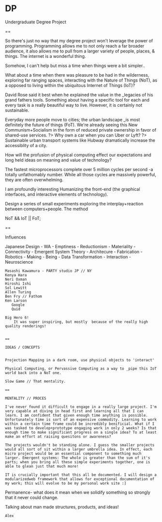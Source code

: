 DP
==

Undergraduate Degree Project

==

So there's just no way that my degree project won't leverage the power of programming. Programming allows me to not only reach a far broader audience, it also allows me to pull from a larger variety of people, places, & things. The internet is a wonderful thing. 

Somehow, I can't help but miss a time when things were a bit simpler..

What about a time when there was pleasure to be had in the wilderness, exploring far ranging spaces, interacting with the Nature of Things (NoT), as a opposed to living within the ubiquitous Internet of Things (IoT)?

David Rose said it best when he explained the value in the _legacies of his grand fathers tools. Something about having a  specific tool for each and every task is a really beautiful way to live. However, it is certainly not sustainable.

Everyday more people move to cities; the urban landscape _is most definitely the future of things (FoT). We're already seeing this New Communism+Socialism in the form of reduced private ownership in favor of shared-use services.
  ?> Why own a car when you can Uber or Lyft?
  ?> Sustainable urban transport systems like Hubway dramatically increase the accessiblity of a city.

How will the profusion of physical computing effect our expectations and long held ideas on meaning and value of technology?

The fastest microprocessors complete over 5 million cycles per second -a totally unfathomably number. While all those cycles are massively powerful, they are often overwhelming. 

I am profoundly interesting Humanizing the front-end (the graphical interfaces, and interactive elements of technology).

Design a series of small experiments exploring the interplay+reaction between computers+people. The method

NoT && IoT || FoT;

==

Influences


Japanese Design 
				- WA
				- Emptiness
				- Reductionism
				- Materiality
				- Connectivity
				- Emergent System Theory
				- Architecure
				- Fabrication
				- Robotics
				- Making
				- Being
				- Data Transformation
				- Interaction
				- Neuroscience

	Masashi Kawamura - PARTY studio JP // NY
	Kenya Hara 
	Neri Oxman
	Hiroshi Ishi
	Sol Lewitt
	Allen Turing
	Ben Fry // Fathom
	Ken Larson
       Google
       Quid

	Big Hero 6!
		It was super inspiring, but mostly  because of the really high quality renderings!


	==

	IDEAS / CONCEPTS


	Projection Mapping in a dark room, use physical objects to 'interact'

	Physical Computing, or Pervassive Computing as a way to _pipe this IoT world back into a NoT one.

	Slow Game // That mentality. 

	==

	MENTALITY // PROCES

	I've never found it difficult to engage in a really large project. I'm very capable at diving in head first and learning all that I can learn. I am confident that given enough time anything is possible. Unfortunately time is sort of an expensive commodity. Learning to work within a certain time frame could be incredibly benificial. What if I was tasked to develop+prototype engaging work in only 2 weeks? Is that enough time to make significant progress on a single idea? To at least make an effort at raising quesitons or awareness?

	The projects wouldn't be standing alone. I guess the smaller projects would all sort of sit within a larger umbrella idea. In effect, each micro project would be an essential component to something much larger. Emergent systems: The whole is greater than the sum of it's parts; when you bring all these simple experiments together, one is able to glean just that much more!

	IT is crucially important that this all be documented. I will design a modularizedweb framework that allows for exceptional documentation of my work; this will evolve to be my personal work site :]

Permanence- what does it mean when we solidify something so strongly that it never could change.

Talking about man made structures, products, and ideas!

	Alex




